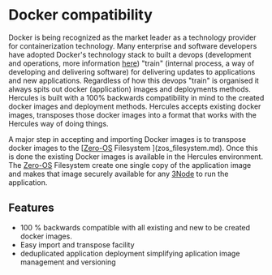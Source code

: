 # Docker compatibility


Docker is being recognized as the market leader as a technology provider for containerization technology.  Many enterprise and software developers have adopted Docker's technology stack to built a devops (development and operations, more information [here](https://en.wikipedia.org/wiki/DevOps)) "train" (internal process, a way of developing and delivering software) for delivering updates to applications and new applications.  Regardless of how this devops "train" is organised it always spits out docker (application) images and deployments methods. Hercules is built with a 100% backwards compatibility in mind to the created docker images and deployment methods.  Hercules accepts existing docker images, transposes those docker images into a format that works with the Hercules way of doing things.  

A major step in accepting and importing Docker images is to transpose docker images to the [[Zero-OS](threefold__zos) Filesystem ](zos_filesystem.md).  Once this is done the existing Docker images is available in the Hercules environment. The [Zero-OS](threefold__zos) Filesystem  create one single copy of the application image and makes that image securely available for any [3Node](threefold__3node) to run the application.

## Features

- 100 % backwards compatible with all existing and new to be created docker images.
- Easy import and transpose facility
- deduplicated application deployment simplifying aplication image management and versioning